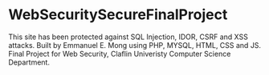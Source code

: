 # WebSecuritySecureFinalProject
This site has been protected against SQL Injection, IDOR, CSRF and XSS attacks.
Built by Emmanuel E. Mong using PHP, MYSQL, HTML, CSS and JS. 
Final Project for Web Security, Claflin Univeristy Computer Science Department.
